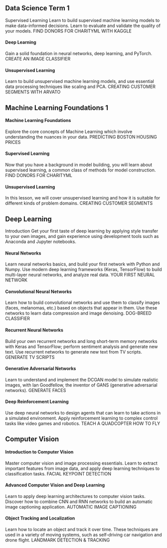 ## Data Science Term 1
Supervised Learning
Learn to build supervised machine learning models to make data-informed decisions. Learn to evaluate and validate the quality of your models.
  FIND DONORS FOR CHARITYML WITH KAGGLE

#### Deep Learning
Gain a solid foundation in neural networks, deep learning, and PyTorch.
  CREATE AN IMAGE CLASSIFIER

#### Unsupervised Learning
Learn to build unsupervised machine learning models, and use essential data processing techniques like scaling and PCA.
  CREATING CUSTOMER SEGMENTS WITH ARVATO


## Machine Learning Foundations 1

#### Machine Learning Foundations
Explore the core concepts of Machine Learning which involve understanding the nuances in your data.
PREDICTING BOSTON HOUSING PRICES

#### Supervised Learning
Now that you have a background in model building, you will learn about supervised learning, a common class of methods for model construction.
FIND DONORS FOR CHARITYML

#### Unsupervised Learning
In this lesson, we will cover unsupervised learning and how it is suitable for different kinds of problem domains.
CREATING CUSTOMER SEGMENTS


## Deep Learning
Introduction
Get your first taste of deep learning by applying style transfer to your own images, and gain experience using development tools such as Anaconda and Jupyter notebooks.

#### Neural Networks
Learn neural networks basics, and build your first network with Python and Numpy. Use modern deep learning frameworks (Keras, TensorFlow) to build multi-layer neural networks, and analyze real data.
YOUR FIRST NEURAL NETWORK

#### Convolutional Neural Networks
Learn how to build convolutional networks and use them to classify images (faces, melanomas, etc.) based on objects that appear in them. Use these networks to learn data compression and image denoising.
DOG-BREED CLASSIFIER

#### Recurrent Neural Networks
Build your own recurrent networks and long short-term memory networks with Keras and TensorFlow; perform sentiment analysis and generate new text. Use recurrent networks to generate new text from TV scripts.
GENERATE TV SCRIPTS

#### Generative Adversarial Networks
Learn to understand and implement the DCGAN model to simulate realistic images, with Ian Goodfellow, the inventor of GANS (generative adversarial networks).
GENERATE FACES

#### Deep Reinforcement Learning
Use deep neural networks to design agents that can learn to take actions in a simulated environment. Apply reinforcement learning to complex control tasks like video games and robotics.
TEACH A QUADCOPTER HOW TO FLY

## Computer Vision

#### Introduction to Computer Vision
Master computer vision and image processing essentials. Learn to extract important features from image data, and apply deep learning techniques to classification tasks.
FACIAL KEYPOINT DETECTION

#### Advanced Computer Vision and Deep Learning
Learn to apply deep learning architectures to computer vision tasks. Discover how to combine CNN and RNN networks to build an automatic image captioning application.
AUTOMATIC IMAGE CAPTIONING

#### Object Tracking and Localization
Learn how to locate an object and track it over time. These techniques are used in a variety of moving systems, such as self-driving car navigation and drone flight.
LANDMARK DETECTION & TRACKING
